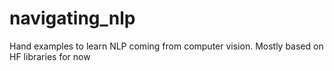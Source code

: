 # navigating_nlp
Hand examples to learn NLP coming from computer vision. Mostly based on HF libraries for now
